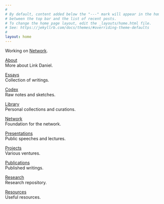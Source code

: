 ```yaml
---
#
# By default, content added below the "---" mark will appear in the home page
# between the top bar and the list of recent posts.
# To change the home page layout, edit the _layouts/home.html file.
# See: https://jekyllrb.com/docs/themes/#overriding-theme-defaults
#
layout: home
---
```


Working on [Network](https://netxork.com).

[About](/about)
<br>
More about Link Daniel.

[Essays](/essays)
<br>
Collection of writings.

[Codex](/codex)
<br>
Raw notes and sketches.

[Library](/library)
<br>
Personal collections and curations.

[Network](https://network.foundation)
<br>
Foundation for the network.

[Presentations](/presentations)
<br>
Public speeches and lectures.

[Projects](/projects)
<br>
Various ventures.

[Publications](/publications)
<br>
Published writings.

[Research](/research)
<br>
Research repository.

[Resources](/resources)
<br>
Useful resources.

